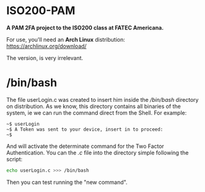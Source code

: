 # ISO200-PAM 
**A PAM 2FA project to the ISO200 class at FATEC Americana.**


For use, you'll need an **Arch Linux** distribution: https://archlinux.org/download/

The version, is very irrelevant.

# /bin/bash

The file userLogin.c was created to insert him inside the _/bin/bash_ directory on distribution. As we know, this directory contains all binaries of the system, ie we can run the command direct from the Shell. For example:
```
~$ userLogin
~$ A Token was sent to your device, insert in to proceed:
~$
```
And will activate the determinate command for the Two Factor Authentication. You can the _.c_ file into the directory simple following the script:
```bash
echo userLogin.c >>> /bin/bash
```
Then you can test running the "new command".
